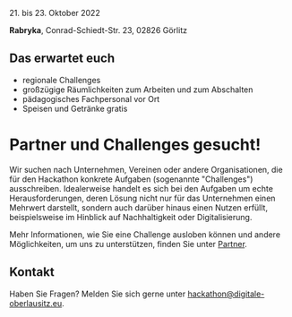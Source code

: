 21\. bis 23. Oktober 2022

**Rabryka**, Conrad-Schiedt-Str. 23, 02826 Görlitz

## Das erwartet euch

-   regionale Challenges
-   großzügige Räumlichkeiten zum Arbeiten und zum Abschalten
-   pädagogisches Fachpersonal vor Ort
-   Speisen und Getränke gratis

# Partner und Challenges gesucht!

Wir suchen nach Unternehmen, Vereinen oder andere Organisationen, die für den Hackathon konkrete Aufgaben (sogenannte
"Challenges") ausschreiben. Idealerweise handelt es sich bei den Aufgaben um echte Herausforderungen, deren Lösung nicht
nur für das Unternehmen einen Mehrwert darstellt, sondern auch darüber hinaus einen Nutzen erfüllt, beispielsweise im
Hinblick auf Nachhaltigkeit oder Digitalisierung.

Mehr Informationen, wie Sie eine Challenge ausloben können und andere Möglichkeiten, um uns zu unterstützen, finden Sie
unter [Partner](/partner).

## Kontakt

Haben Sie Fragen? Melden Sie sich gerne unter
[hackathon@digitale-oberlausitz.eu](mailto:hackathon@digitale-oberlausitz.eu).
